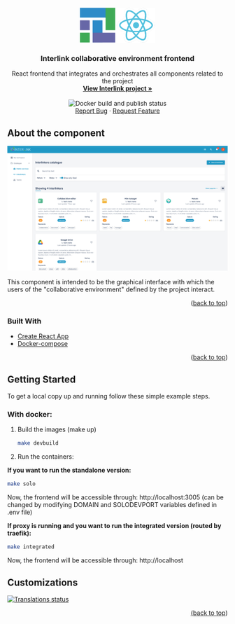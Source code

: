 <div id="top"></div>

<!-- PROJECT LOGO -->
<br />
<div align="center">
  <a href="https://github.com/interlink-project/frontend">
    <img src="images/logo.png" alt="Logo" width="172" height="80">
  </a>

  <h3 align="center">Interlink collaborative environment frontend</h3>

  <p align="center">
    React frontend that integrates and orchestrates all components related to the project
    <br />
    <a href="https://interlink-project.eu/"><strong>View Interlink project »</strong></a>
    <br />
    <br />
    <img src="https://github.com/interlink-project/frontend/actions/workflows/build-and-publish-docker.yml/badge.svg" alt="Docker build and publish status"></img>
    <br />
    <a href="https://github.com/interlink-project/frontend/issues">Report Bug</a>
    ·
    <a href="https://github.com/interlink-project/frontend/issues">Request Feature</a>
  </p>
</div>


<!-- ABOUT THE COMPONENT -->
## About the component

![Screen Shot](images/screenshot.png)

This component is intended to be the graphical interface with which the users of the "collaborative environment" defined by the project interact.

<p align="right">(<a href="#top">back to top</a>)</p>



### Built With
* [Create React App](https://create-react-app.dev/)
* [Docker-compose](https://docs.docker.com/compose/)

<p align="right">(<a href="#top">back to top</a>)</p>



<!-- GETTING STARTED -->
## Getting Started

To get a local copy up and running follow these simple example steps.

### With docker:
1. Build the images (make up)
   ```sh
   make devbuild
   ```
2. Run the containers:
  
  **If you want to run the standalone version:**
   ```sh
   make solo
   ```
   Now, the frontend will be accessible through: http://localhost:3005 (can be changed by modifying DOMAIN and SOLODEVPORT variables defined in .env file)
   
   **If proxy is running and you want to run the integrated version (routed by traefik):**
   ```sh
   make integrated
   ```
   Now, the frontend will be accessible through: http://localhost

<!-- GETTING STARTED -->
## Customizations

<a href="http://dev.interlink-project.eu/weblate/engage/interlink/">
<img src="http://dev.interlink-project.eu/weblate/widgets/interlink/-/frontend/multi-auto.svg" alt="Translations status" />

<p align="right">(<a href="#top">back to top</a>)</p>